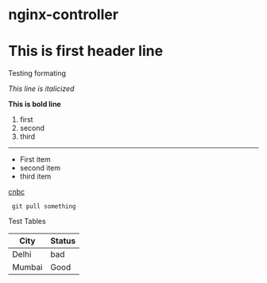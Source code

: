 # nginx-controller
# This is first header line
Testing formating

*This line is italicized*

**This is bold line**

1. first
1. second
1. third

---

- First item
- second item
- third item

[cnbc](https://www.cnbc.com)

` git pull something`

Test Tables

|City|Status|
|------|------------|
|Delhi|bad|
|Mumbai|Good|

